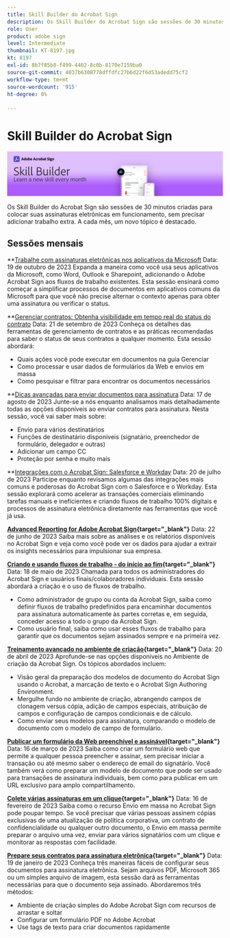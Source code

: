 ```yaml
---
title: Skill Builder do Acrobat Sign
description: Os Skill Builder do Acrobat Sign são sessões de 30 minutos criadas para colocar suas assinaturas eletrônicas em funcionamento, sem precisar adicionar trabalho extra
role: User
product: adobe sign
level: Intermediate
thumbnail: KT-8197.jpg
kt: 8197
exl-id: 8b7f85b8-f499-4402-8c0b-8170e7159ba0
source-git-commit: 4037b6308778dffdfc27b6d22f6d53adedd75cf2
workflow-type: tm+mt
source-wordcount: '915'
ht-degree: 0%

---
```


# Skill Builder do Acrobat Sign

![Banner do Skill Builder](../assets/SB_Hero.png)

Os Skill Builder do Acrobat Sign são sessões de 30 minutos criadas para colocar suas assinaturas eletrônicas em funcionamento, sem precisar adicionar trabalho extra. A cada mês, um novo tópico é destacado.

## Sessões mensais

**[Trabalhe com assinaturas eletrônicas nos aplicativos da Microsoft](https://teamwork.adobe.com/adobe-sign-skill-builder/attendease/networking/experience/7c88319e-04b7-4560-aad3-ba288d5cfc76/3bd16192-c4c9-4d66-9b1c-575ddcc3c6bb)
Data: 19 de outubro de 2023 Expanda a maneira como você usa seus aplicativos da Microsoft, como Word, Outlook e Sharepoint, adicionando o Adobe Acrobat Sign aos fluxos de trabalho existentes. Esta sessão ensinará como começar a simplificar processos de documentos em aplicativos comuns da Microsoft para que você não precise alternar o contexto apenas para obter uma assinatura ou verificar o status.

**[Gerenciar contratos: Obtenha visibilidade em tempo real do status do contrato](https://teamwork.adobe.com/adobe-sign-skill-builder/attendease/networking/experience/d326c8ab-3173-4c95-9e5a-0afeff4ce006/4bae4b11-516b-4e50-8f10-d116538fd710)
Data: 21 de setembro de 2023 Conheça os detalhes das ferramentas de gerenciamento de contratos e as práticas recomendadas para saber o status de seus contratos a qualquer momento. Esta sessão abordará:

* Quais ações você pode executar em documentos na guia Gerenciar
* Como processar e usar dados de formulários da Web e envios em massa
* Como pesquisar e filtrar para encontrar os documentos necessários

**[Dicas avançadas para enviar documentos para assinatura](https://teamwork.adobe.com/adobe-sign-skill-builder/attendease/networking/experience/4c4e8632-ba24-445f-a567-a9e76429bdf5/0a2f68ed-9a21-4911-9e38-15943c0e3f9a)
Data: 17 de agosto de 2023 Junte-se a nós enquanto analisamos mais detalhadamente todas as opções disponíveis ao enviar contratos para assinatura. Nesta sessão, você vai saber mais sobre:

* Envio para vários destinatários
* Funções de destinatário disponíveis (signatário, preenchedor de formulário, delegador e outras)
* Adicionar um campo CC
* Proteção por senha e muito mais

**[Integrações com o Acrobat Sign: Salesforce e Workday](https://teamwork.adobe.com/adobe-sign-skill-builder/attendease/networking/experience/8409ba8b-e4ee-4e99-80cc-33902027b80e/307d147e-4b85-4330-81af-5929f0dc5ae4)
Data: 20 de julho de 2023 Participe enquanto revisamos algumas das integrações mais comuns e poderosas do Acrobat Sign com o Salesforce e o Workday. Esta sessão explorará como acelerar as transações comerciais eliminando tarefas manuais e ineficientes e criando fluxos de trabalho 100% digitais e processos de assinatura eletrônica diretamente nas ferramentas que você já usa.

**[Advanced Reporting for Adobe Acrobat Sign](https://adobe-sign-skill-builder.joinus.adobeevents.com/attendease/networking/experience/fa28b18d-ab38-47d4-8ae8-3e0161550bd3/60081eb2-f8a3-45b6-9d75-4f3a53b4c53a){target="_blank"}**
Data: 22 de junho de 2023 Saiba mais sobre as análises e os relatórios disponíveis no Acrobat Sign e veja como você pode ver os dados para ajudar a extrair os insights necessários para impulsionar sua empresa.

**[Criando e usando fluxos de trabalho - do início ao fim](https://teamwork.adobe.com/adobe-sign-skill-builder/attendease/networking/experience/0fc7ccc5-eb36-47f0-a0d3-1fa3648c8fcf/42a9bbad-0a54-4c8c-8002-597d549600fe){target="_blank"}**
Data: 18 de maio de 2023 Chamada para todos os administradores do Acrobat Sign e usuários finais/colaboradores individuais. Esta sessão abordará a criação e o uso de fluxos de trabalho.

* Como administrador de grupo ou conta da Acrobat Sign, saiba como definir fluxos de trabalho predefinidos para encaminhar documentos para assinatura automaticamente às partes corretas e, em seguida, conceder acesso a todo o grupo da Acrobat Sign.
* Como usuário final, saiba como usar esses fluxos de trabalho para garantir que os documentos sejam assinados sempre e na primeira vez.

**[Treinamento avançado no ambiente de criação](https://adobe-sign-skill-builder.joinus.adobeevents.com/attendease/networking/experience/30c06b3c-60f7-4293-9cd2-2544104d9140/85ffced9-7613-4382-b3a3-43ba227af5ba){target="_blank"}**
Data: 20 de abril de 2023 Aprofunde-se nas opções disponíveis no Ambiente de criação da Acrobat Sign. Os tópicos abordados incluem:

* Visão geral da preparação dos modelos de documento do Acrobat Sign usando o Acrobat, a marcação de texto e o Acrobat Sign Authoring Environment.
* Mergulhe fundo no ambiente de criação, abrangendo campos de clonagem versus cópia, adição de campos especiais, atribuição de campos e configuração de campos condicionais e de cálculo.
* Como enviar seus modelos para assinatura, comparando o modelo de documento com o modelo de campo de formulário.

**[Publicar um formulário da Web preenchível e assinável](https://adobe-sign-skill-builder.joinus.adobeevents.com/attendease/networking/experience/265580bf-245a-4751-9b51-c6877192d13a/9ae41cae-a53e-4b71-a748-2df0ee2e14c8){target="_blank"}**
Data: 16 de março de 2023 Saiba como criar um formulário web que permite a qualquer pessoa preencher e assinar, sem precisar iniciar a transação ou até mesmo saber o endereço de email do signatário. Você também verá como preparar um modelo de documento que pode ser usado para transações de assinatura individuais, bem como para publicar em um URL exclusivo para amplo compartilhamento.

**[Colete várias assinaturas em um clique](https://adobe-sign-skill-builder.joinus.adobeevents.com/attendease/networking/experience/552e5165-8762-4c73-9d41-8215d48a62cc/9d88acde-96fa-4d83-89e3-1296b94f4d90){target="_blank"}**
Data: 16 de fevereiro de 2023 Saiba como o recurso Envio em massa no Acrobat Sign pode poupar tempo. Se você precisar que várias pessoas assinem cópias exclusivas de uma atualização de política corporativa, um contrato de confidencialidade ou qualquer outro documento, o Envio em massa permite preparar o arquivo uma vez, enviar para vários signatários com um clique e monitorar as respostas com facilidade.

**[Prepare seus contratos para assinatura eletrônica](https://adobe-sign-skill-builder.joinus.adobeevents.com/attendease/networking/experience/c08f6e7e-2ced-48b8-8245-548302fe2df3/15f504a9-3420-4372-83c8-168115f15cbb){target="_blank"}**
Data: 19 de janeiro de 2023 Conheça três maneiras fáceis de configurar seus documentos para assinatura eletrônica. Sejam arquivos PDF, Microsoft 365 ou um simples arquivo de imagem, esta sessão dará as ferramentas necessárias para que o documento seja assinado. Abordaremos três métodos:

* Ambiente de criação simples do Adobe Acrobat Sign com recursos de arrastar e soltar
* Configurar um formulário PDF no Adobe Acrobat
* Use tags de texto para criar documentos rapidamente